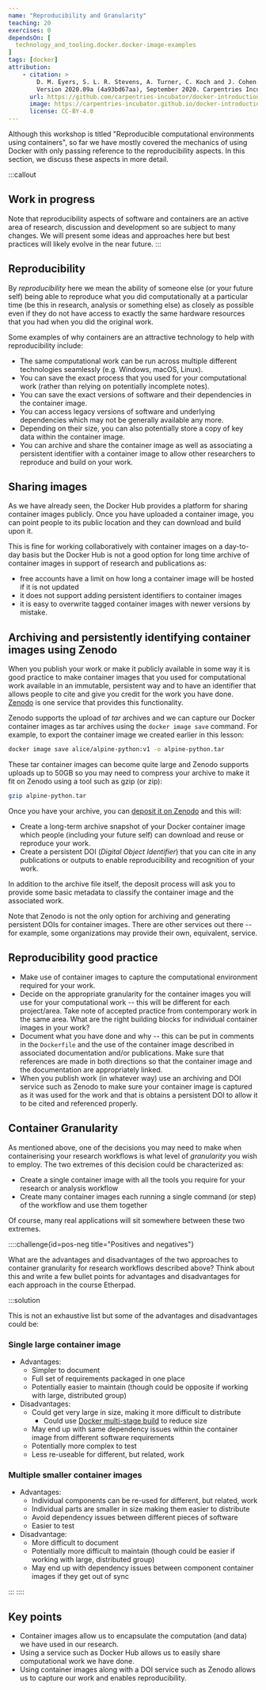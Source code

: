 ```yaml
---
name: "Reproducibility and Granularity"
teaching: 20
exercises: 0
dependsOn: [
  technology_and_tooling.docker.docker-image-examples
]
tags: [docker]
attribution: 
    - citation: >
        D. M. Eyers, S. L. R. Stevens, A. Turner, C. Koch and J. Cohen. "Reproducible computational environments using containers: Introduction to Docker".
        Version 2020.09a (4a93bd67aa), September 2020. Carpentries Incubator. 
      url: https://github.com/carpentries-incubator/docker-introduction
      image: https://carpentries-incubator.github.io/docker-introduction/assets/img/incubator-logo-blue.svg
      license: CC-BY-4.0
---
```


Although this workshop is titled "Reproducible computational environments using containers",
so far we have mostly covered the mechanics of using Docker with only passing reference to
the reproducibility aspects. In this section, we discuss these aspects in more detail.

:::callout

## Work in progress

Note that reproducibility aspects of software and containers are an active area of research, discussion and development so are subject to many changes. We will present some ideas and approaches here but best practices will likely evolve in the near future.
:::

## Reproducibility

By *reproducibility* here we mean the ability of someone else (or your future self) being able to reproduce
what you did computationally at a particular time (be this in research, analysis or something else)
as closely as possible even if they do not have access to exactly the same hardware resources
that you had when you did the original work.

Some examples of why containers are an attractive technology to help with reproducibility include:

- The same computational work can be run across multiple different technologies seamlessly (e.g. Windows, macOS, Linux).
- You can save the exact process that you used for your computational work (rather than relying on potentially incomplete notes).
- You can save the exact versions of software and their dependencies in the container image.
- You can access legacy versions of software and underlying dependencies which may not be generally available any more.
- Depending on their size, you can also potentially store a copy of key data within the container image.
- You can archive and share the container image as well as associating a persistent identifier with a container image to allow other researchers to reproduce and build on your work.

## Sharing images

As we have already seen, the Docker Hub provides a platform for sharing container images publicly. Once you have uploaded a container image, you can point people to its public location and they can download and build upon it.

This is fine for working collaboratively with container images on a day-to-day basis but the Docker Hub is not a good option for long time archive of container images in support of research and publications as:

- free accounts have a limit on how long a container image will be hosted if it is not updated
- it does not support adding persistent identifiers to container images
- it is easy to overwrite tagged container images with newer versions by mistake.

## Archiving and persistently identifying container images using Zenodo

When you publish your work or make it publicly available in some way it is good practice to make container images that you used for computational work available in an immutable, persistent way and to have an identifier that allows people to cite and give you credit for the work you have done. [Zenodo](https://zenodo.org/) is one service that provides this functionality.

Zenodo supports the upload of *tar* archives and we can capture our Docker container images as tar archives using the `docker image save` command. For example, to export the container image we created earlier in this lesson:

~~~bash
docker image save alice/alpine-python:v1 -o alpine-python.tar
~~~

These tar container images can become quite large and Zenodo supports uploads up to 50GB so you may need to compress your archive to make it fit on Zenodo using a tool such as gzip (or zip):

~~~bash
gzip alpine-python.tar
~~~

Once you have your archive, you can [deposit it on Zenodo](https://zenodo.org/deposit/) and this will:

- Create a long-term archive snapshot of your Docker container image which people (including your future self) can download and reuse or reproduce your work.
- Create a persistent DOI (*Digital Object Identifier*) that you can cite in any publications or outputs to enable reproducibility and recognition of your work.

In addition to the archive file itself, the deposit process will ask you to provide some basic metadata to classify the container image and the associated work.

Note that Zenodo is not the only option for archiving and generating persistent DOIs for container images. There are other services out there -- for example, some organizations may provide their own, equivalent, service.

## Reproducibility good practice

- Make use of container images to capture the computational environment required for your work.
- Decide on the appropriate granularity for the container images you will use for your computational work -- this will be different for each project/area. Take note of accepted practice from contemporary work in the same area. What are the right building blocks for individual container images in your work?
- Document what you have done and why -- this can be put in comments in the `Dockerfile` and the use of the container image described in associated documentation and/or publications. Make sure that references are made in both directions so that the container image and the documentation are appropriately linked.
- When you publish work (in whatever way) use an archiving and DOI service such as Zenodo to make sure your container image is captured as it was used for the work and that is obtains a persistent DOI to allow it to be cited and referenced properly.

## Container Granularity

As mentioned above, one of the decisions you may need to make when containerising your research workflows
is what level of *granularity* you wish to employ. The two extremes of this decision could be characterized
as:

- Create a single container image with all the tools you require for your research or analysis workflow
- Create many container images each running a single command (or step) of the workflow and use them together

Of course, many real applications will sit somewhere between these two extremes.

::::challenge{id=pos-neg title="Positives and negatives"}

What are the advantages and disadvantages of the two approaches to container granularity for research
workflows described above? Think about this
and write a few bullet points for advantages and disadvantages for each approach in the course Etherpad.

:::solution

This is not an exhaustive list but some of the advantages and disadvantages could be:

### Single large container image

- Advantages:
  - Simpler to document
  - Full set of requirements packaged in one place
  - Potentially easier to maintain (though could be opposite if working with large, distributed group)
- Disadvantages:
  - Could get very large in size, making it more difficult to distribute
    - Could use [Docker multi-stage build](https://docs.docker.com/develop/develop-images/multistage-build) to reduce size
  - May end up with same dependency issues within the container image from different software requirements
  - Potentially more complex to test
  - Less re-useable for different, but related, work

### Multiple smaller container images

- Advantages:
  - Individual components can be re-used for different, but related, work
  - Individual parts are smaller in size making them easier to distribute
  - Avoid dependency issues between different pieces of software
  - Easier to test
- Disadvantage:
  - More difficult to document
  - Potentially more difficult to maintain (though could be easier if working with large, distributed group)
  - May end up with dependency issues between component container images if they get out of sync

:::
::::

## Key points

- Container images allow us to encapsulate the computation (and data) we have used in our research.
- Using a service such as Docker Hub allows us to easily share computational work we have done.
- Using container images along with a DOI service such as Zenodo allows us to capture our work and enables reproducibility.
